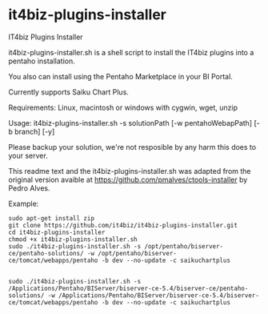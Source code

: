 # it4biz-plugins-installer
IT4biz Plugins Installer

it4biz-plugins-installer.sh is a shell script to install the IT4biz plugins into a pentaho installation.

You also can install using the Pentaho Marketplace in your BI Portal.

Currently supports Saiku Chart Plus.

Requirements: Linux, macintosh or windows with cygwin, wget, unzip

Usage: it4biz-plugins-installer.sh -s solutionPath [-w pentahoWebapPath] [-b branch] [-y]

Please backup your solution, we're not resposible by any harm this does to your server.

This readme text and the it4biz-plugins-installer.sh was adapted from the original version avaible at https://github.com/pmalves/ctools-installer by Pedro Alves.

Example:

```
sudo apt-get install zip
git clone https://github.com/it4biz/it4biz-plugins-installer.git
cd it4biz-plugins-installer
chmod +x it4biz-plugins-installer.sh
sudo ./it4biz-plugins-installer.sh -s /opt/pentaho/biserver-ce/pentaho-solutions/ -w /opt/pentaho/biserver-ce/tomcat/webapps/pentaho -b dev --no-update -c saikuchartplus


sudo ./it4biz-plugins-installer.sh -s /Applications/Pentaho/BIServer/biserver-ce-5.4/biserver-ce/pentaho-solutions/ -w /Applications/Pentaho/BIServer/biserver-ce-5.4/biserver-ce/tomcat/webapps/pentaho -b dev --no-update -c saikuchartplus

```



